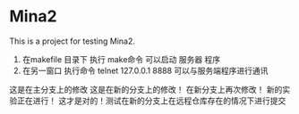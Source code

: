# Mina2
This is a project for testing Mina2.

1. 在makefile 目录下 执行  make命令 可以启动 服务器 程序
2. 在另一窗口  执行命令 telnet 127.0.0.1 8888 可以与服务端程序进行通讯

这是在主分支上的修改
这是在新的分支上的修改！
在新分支上再次修改！
新的实验正在进行！
这才是对的！测试在新的分支上在远程仓库存在的情况下进行提交

